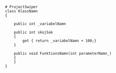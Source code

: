     # ProjectSwiper
    class KlassNamn
    {

        public int _variabelNamn

        public int skojSak
        {
            get { return _variabelNamn + 100;}
        }

        public void FunktionsNamn(int parameterNamn_)
        {
        }
    }
